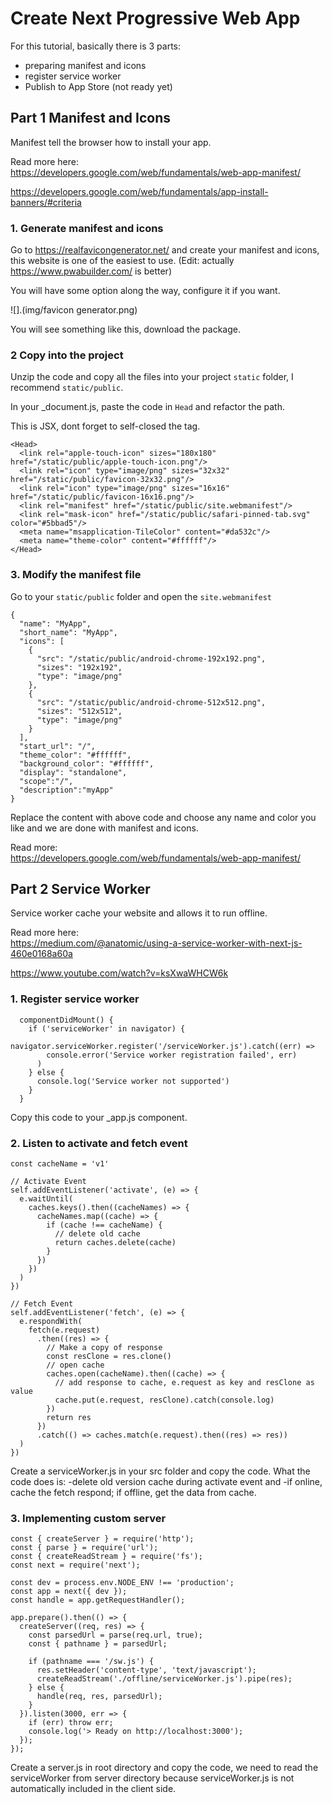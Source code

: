 # Create Next Progressive Web App

For this tutorial, basically there is 3 parts:

- preparing manifest and icons
- register service worker
- Publish to App Store (not ready yet)

## Part 1 Manifest and Icons

Manifest tell the browser how to install your app.

Read more here:  
https://developers.google.com/web/fundamentals/web-app-manifest/

https://developers.google.com/web/fundamentals/app-install-banners/#criteria

### 1. Generate manifest and icons

Go to https://realfavicongenerator.net/ and create your manifest and icons, this website is one of the easiest to use. (Edit: actually https://www.pwabuilder.com/ is better)

You will have some option along the way, configure it if you want.

![].(img/favicon generator.png)

You will see something like this, download the package.

### 2 Copy into the project

Unzip the code and copy all the files into your project `static` folder, I recommend `static/public`.

In your \_document.js, paste the code in `Head` and refactor the path.

This is JSX, dont forget to self-closed the tag.

```
<Head>
  <link rel="apple-touch-icon" sizes="180x180" href="/static/public/apple-touch-icon.png"/>
  <link rel="icon" type="image/png" sizes="32x32" href="/static/public/favicon-32x32.png"/>
  <link rel="icon" type="image/png" sizes="16x16" href="/static/public/favicon-16x16.png"/>
  <link rel="manifest" href="/static/public/site.webmanifest"/>
  <link rel="mask-icon" href="/static/public/safari-pinned-tab.svg" color="#5bbad5"/>
  <meta name="msapplication-TileColor" content="#da532c"/>
  <meta name="theme-color" content="#ffffff"/>
</Head>
```

### 3. Modify the manifest file

Go to your `static/public` folder and open the `site.webmanifest`

```
{
  "name": "MyApp",
  "short_name": "MyApp",
  "icons": [
    {
      "src": "/static/public/android-chrome-192x192.png",
      "sizes": "192x192",
      "type": "image/png"
    },
    {
      "src": "/static/public/android-chrome-512x512.png",
      "sizes": "512x512",
      "type": "image/png"
    }
  ],
  "start_url": "/",
  "theme_color": "#ffffff",
  "background_color": "#ffffff",
  "display": "standalone",
  "scope":"/",
  "description":"myApp"
}

```

Replace the content with above code and choose any name and color you like and we are done with manifest and icons.

Read more:  
https://developers.google.com/web/fundamentals/web-app-manifest/

## Part 2 Service Worker

Service worker cache your website and allows it to run offline.

Read more here:  
https://medium.com/@anatomic/using-a-service-worker-with-next-js-460e0168a60a

https://www.youtube.com/watch?v=ksXwaWHCW6k

### 1. Register service worker

```
  componentDidMount() {
    if ('serviceWorker' in navigator) {
      navigator.serviceWorker.register('/serviceWorker.js').catch((err) =>
        console.error('Service worker registration failed', err)
      )
    } else {
      console.log('Service worker not supported')
    }
  }
```

Copy this code to your \_app.js component.

### 2. Listen to activate and fetch event

```
const cacheName = 'v1'

// Activate Event
self.addEventListener('activate', (e) => {
  e.waitUntil(
    caches.keys().then((cacheNames) => {
      cacheNames.map((cache) => {
        if (cache !== cacheName) {
          // delete old cache
          return caches.delete(cache)
        }
      })
    })
  )
})

// Fetch Event
self.addEventListener('fetch', (e) => {
  e.respondWith(
    fetch(e.request)
      .then((res) => {
        // Make a copy of response
        const resClone = res.clone()
        // open cache
        caches.open(cacheName).then((cache) => {
          // add response to cache, e.request as key and resClone as value
          cache.put(e.request, resClone).catch(console.log)
        })
        return res
      })
      .catch(() => caches.match(e.request).then((res) => res))
  )
})
```

Create a serviceWorker.js in your src folder and copy the code. What the code does is:
-delete old version cache during activate event and
-if online, cache the fetch respond; if offline, get the data from cache.

### 3. Implementing custom server

```
const { createServer } = require('http');
const { parse } = require('url');
const { createReadStream } = require('fs');
const next = require('next');

const dev = process.env.NODE_ENV !== 'production';
const app = next({ dev });
const handle = app.getRequestHandler();

app.prepare().then(() => {
  createServer((req, res) => {
    const parsedUrl = parse(req.url, true);
    const { pathname } = parsedUrl;

    if (pathname === '/sw.js') {
      res.setHeader('content-type', 'text/javascript');
      createReadStream('./offline/serviceWorker.js').pipe(res);
    } else {
      handle(req, res, parsedUrl);
    }
  }).listen(3000, err => {
    if (err) throw err;
    console.log('> Ready on http://localhost:3000');
  });
});
```

Create a server.js in root directory and copy the code, we need to read the serviceWorker from server directory because serviceWorker.js is not automatically included in the client side.
